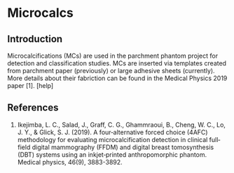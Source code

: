 # Microcalcs

## Introduction
Microcalcifications (MCs) are used in the parchment phantom project for detection and classification studies. MCs are inserted via templates created from  parchment paper (previously) or large adhesive sheets (currently). More details about their fabriction can be found in the Medical Physics 2019 paper [1]. [help]  


## References
1. Ikejimba, L. C., Salad, J., Graff, C. G., Ghammraoui, B., Cheng, W. C., Lo, J. Y., & Glick, S. J. (2019). A four‐alternative forced choice (4AFC) methodology for evaluating microcalcification detection in clinical full‐field digital mammography (FFDM) and digital breast tomosynthesis (DBT) systems using an inkjet‐printed anthropomorphic phantom. Medical physics, 46(9), 3883-3892.
